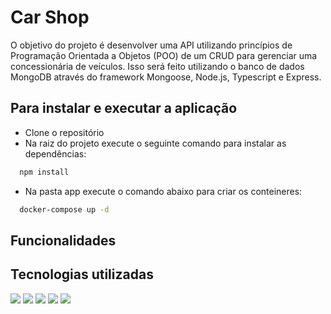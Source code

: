 # Car Shop

O objetivo do projeto é desenvolver uma API utilizando princípios de Programação Orientada a Objetos (POO) de um CRUD para gerenciar uma concessionária de veículos. Isso será feito utilizando o banco de dados MongoDB através do framework Mongoose, Node.js, Typescript e Express.

## Para instalar e executar a aplicação

- Clone o repositório
- Na raiz do projeto execute o seguinte comando para instalar as dependências:

~~~sh
  npm install
~~~

- Na pasta app execute o comando abaixo para criar os conteineres:

~~~sh
  docker-compose up -d
~~~



## Funcionalidades


## Tecnologias utilizadas
 
<div display="inline-block">
<img width="" src="https://img.shields.io/badge/JavaScript-323330?style=for-the-badge&logo=javascript&logoColor=F7DF1E">
<img width="" src="https://img.shields.io/badge/Node.js-339933?style=for-the-badge&logo=nodedotjs&logoColor=white">
<img width="" src="https://img.shields.io/badge/Express.js-000000?style=for-the-badge&logo=express&logoColor=white">
<img width="" src="https://img.shields.io/badge/TypeScript-007ACC?style=for-the-badge&logo=typescript&logoColor=white">
<img width="" src="https://img.shields.io/badge/MongoDB-4EA94B?style=for-the-badge&logo=mongodb&logoColor=white">
</div>
